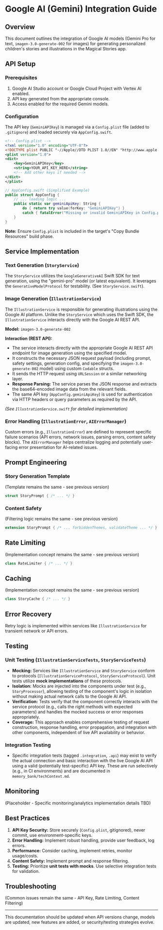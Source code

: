 # Google AI (Gemini) Integration Guide

## Overview
This document outlines the integration of Google AI models (Gemini Pro for text, `imagen-3.0-generate-002` for images) for generating personalized children's stories and illustrations in the Magical Stories app.

## API Setup

### Prerequisites
1. Google AI Studio account or Google Cloud Project with Vertex AI enabled.
2. API key generated from the appropriate console.
3. Access enabled for the required Gemini models.

### Configuration

The API key (`GeminiAPIKey`) is managed via a `Config.plist` file (added to `.gitignore`) and loaded securely via `AppConfig.swift`.

```xml
<!-- Config.plist -->
<?xml version="1.0" encoding="UTF-8"?>
<!DOCTYPE plist PUBLIC "-//Apple//DTD PLIST 1.0//EN" "http://www.apple.com/DTDs/PropertyList-1.0.dtd">
<plist version="1.0">
<dict>
    <key>GeminiAPIKey</key>
    <string>YOUR_API_KEY_HERE</string>
    <!-- Add other keys if needed -->
</dict>
</plist>
```

```swift
// AppConfig.swift (Simplified Example)
public struct AppConfig {
    // ... loading logic ...
    public static var geminiApiKey: String {
        do { return try value(forKey: "GeminiAPIKey") }
        catch { fatalError("Missing or invalid GeminiAPIKey in Config.plist: \(error)") }
    }
}
```
**Note:** Ensure `Config.plist` is included in the target's "Copy Bundle Resources" build phase.

## Service Implementation

### Text Generation (`StoryService`)

The `StoryService` utilizes the `GoogleGenerativeAI` Swift SDK for text generation, using the "gemini-pro" model (or latest equivalent). It leverages the `GenerativeModelProtocol` for testability. (See `StoryService.swift`).

### Image Generation (`IllustrationService`)

The `IllustrationService` is responsible for generating illustrations using the Google AI platform. Unlike the `StoryService` which uses the Swift SDK, the `IllustrationService` interacts directly with the Google AI REST API.

**Model:** `imagen-3.0-generate-002`

**Interaction (REST API):**
- The service interacts directly with the appropriate Google AI REST API endpoint for image generation using the specified model.
- It constructs the necessary JSON request payload (including prompt, safety settings, generation config, and specifying the `imagen-3.0-generate-002` model) using custom `Codable` structs.
- It sends the HTTP request using `URLSession` or a similar networking layer.
- **Response Parsing:** The service parses the JSON response and extracts the base64-encoded image data from the relevant fields.
- The same API key (`AppConfig.geminiApiKey`) is used for authentication via HTTP headers or query parameters as required by the API.

*(See `IllustrationService.swift` for detailed implementation)*

### Error Handling (`IllustrationError`, `AIErrorManager`)

Custom errors (e.g., `IllustrationError`) are defined to represent specific failure scenarios (API errors, network issues, parsing errors, content safety blocks). The `AIErrorManager` helps centralize logging and potentially user-facing error presentation for AI-related issues.

## Prompt Engineering

### Story Generation Template
(Template remains the same - see previous version)
```swift
struct StoryPrompt { /* ... */ }
```

### Content Safety
(Filtering logic remains the same - see previous version)
```swift
extension StoryPrompt { /* ... forbiddenThemes, validateTheme ... */ }
```

## Rate Limiting
(Implementation concept remains the same - see previous version)
```swift
class RateLimiter { /* ... */ }
```

## Caching
(Implementation concept remains the same - see previous version)
```swift
class StoryCache { /* ... */ }
```

## Error Recovery
Retry logic is implemented within services like `IllustrationService` for transient network or API errors.

## Testing

### Unit Testing (`IllustrationServiceTests`, `StoryServiceTests`)

- **Mocking:** Services like `IllustrationService` and `StoryService` conform to protocols (`IllustrationServiceProtocol`, `StoryServiceProtocol`). Unit tests utilize **mock implementations** of these protocols.
- **Isolation:** Mocks are injected into the components under test (e.g., `StoryProcessor`), allowing testing of the component's logic in isolation without making actual network calls to the Google AI API.
- **Verification:** Tests verify that the component correctly interacts with the service protocol (e.g., calls the right methods with expected parameters) and handles the mocked success or error responses appropriately.
- **Coverage:** This approach enables comprehensive testing of request construction, response handling, error propagation, and integration with other components, independent of live API availability or behavior.

### Integration Testing
- Specific integration tests (tagged `.integration`, `.api`) may exist to verify the actual connection and basic interaction with the live Google AI API using a valid (potentially test-specific) API key. These are run selectively (e.g., in CI environments) and are documented in `memory_bank/techContext.md`.

## Monitoring
(Placeholder - Specific monitoring/analytics implementation details TBD)

## Best Practices

1.  **API Key Security:** Store securely (`Config.plist`, gitignored), never commit, use environment-specific keys.
2.  **Error Handling:** Implement robust handling, provide user feedback, log errors.
3.  **Performance:** Consider caching, implement retries, monitor usage/costs.
4.  **Content Safety:** Implement prompt and response filtering.
5.  **Testing:** Prioritize **unit tests with mocks**. Use selective integration tests for validation.

## Troubleshooting
(Common issues remain the same - API Key, Rate Limiting, Content Filtering)

---

This documentation should be updated when API versions change, models are updated, new features are added, or security/testing strategies evolve.
